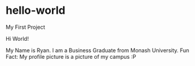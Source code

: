 # hello-world
My First Project 

Hi World!

My Name is Ryan. I am a Business Graduate from Monash University. 
Fun Fact: My profile picture is a picture of my campus :P

